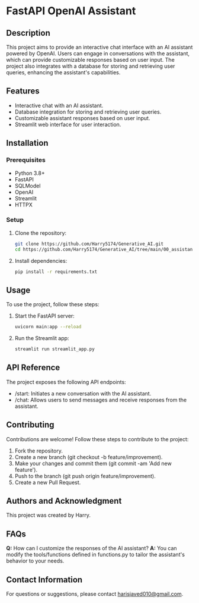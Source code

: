 # FastAPI OpenAI Assistant

## Description

This project aims to provide an interactive chat interface with an AI assistant powered by OpenAI. Users can engage in conversations with the assistant, which can provide customizable responses based on user input. The project also integrates with a database for storing and retrieving user queries, enhancing the assistant's capabilities.

## Features

- Interactive chat with an AI assistant.
- Database integration for storing and retrieving user queries.
- Customizable assistant responses based on user input.
- Streamlit web interface for user interaction.

## Installation

### Prerequisites

- Python 3.8+
- FastAPI
- SQLModel
- OpenAI
- Streamlit
- HTTPX

### Setup

1. Clone the repository:
   ```bash
   git clone https://github.com/Harry5174/Generative_AI.git
   cd https://github.com/Harry5174/Generative_AI/tree/main/00_assistants/00_Knowledge_retrievel
   ```
2. Install dependencies:
   ```bash
   pip install -r requirements.txt
   ```

## Usage

To use the project, follow these steps:

1. Start the FastAPI server:

   ```bash
   uvicorn main:app --reload
   ```

2. Run the Streamlit app:
   ```bash
   streamlit run streamlit_app.py
   ```

## API Reference

The project exposes the following API endpoints:

- /start: Initiates a new conversation with the AI assistant.
- /chat: Allows users to send messages and receive responses from the assistant.

## Contributing

Contributions are welcome! Follow these steps to contribute to the project:

1. Fork the repository.
2. Create a new branch (git checkout -b feature/improvement).
3. Make your changes and commit them (git commit -am 'Add new feature').
4. Push to the branch (git push origin feature/improvement).
5. Create a new Pull Request.

## Authors and Acknowledgment

This project was created by Harry.

## FAQs

**Q:** How can I customize the responses of the AI assistant?
**A:** You can modify the tools/functions defined in functions.py to tailor the assistant's behavior to your needs.

## Contact Information

For questions or suggestions, please contact harisjaved010@gmail.com.
